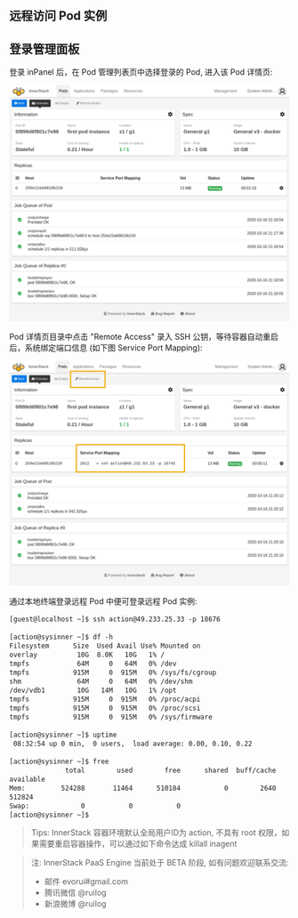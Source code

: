 ## 远程访问 Pod 实例


## 登录管理面板

登录 inPanel 后，在 Pod 管理列表页中选择登录的 Pod, 进入该 Pod 详情页:

![pic](ops/assets/ops-install-pod-entry.cmp.png)


Pod 详情页目录中点击 "Remote Access" 录入 SSH 公钥，等待容器自动重启后，系统绑定端口信息 (如下图 Service Port Mapping):


![pic](ops/assets/ops-install-pod-ssh-entry.cmp.png)

通过本地终端登录远程 Pod 中便可登录远程 Pod 实例:


``` shell
[guest@localhost ~]$ ssh action@49.233.25.33 -p 18676

[action@sysinner ~]$ df -h
Filesystem      Size  Used Avail Use% Mounted on
overlay          10G  8.0K   10G   1% /
tmpfs            64M     0   64M   0% /dev
tmpfs           915M     0  915M   0% /sys/fs/cgroup
shm              64M     0   64M   0% /dev/shm
/dev/vdb1        10G   14M   10G   1% /opt
tmpfs           915M     0  915M   0% /proc/acpi
tmpfs           915M     0  915M   0% /proc/scsi
tmpfs           915M     0  915M   0% /sys/firmware

[action@sysinner ~]$ uptime
 08:32:54 up 0 min,  0 users,  load average: 0.00, 0.10, 0.22
 
[action@sysinner ~]$ free
              total        used        free      shared  buff/cache   available
Mem:         524288       11464      510184           0        2640      512824
Swap:             0           0           0
[action@sysinner ~]$ 
```

> Tips: InnerStack 容器环境默认全局用户ID为 action, 不具有 root 权限，如果需要重启容器操作，可以通过如下命令达成 killall inagent


> 注: InnerStack PaaS Engine 当前处于 BETA 阶段, 如有问题欢迎联系交流:
>
> * 邮件 evorui#gmail.com
> * 腾讯微信 @ruilog
> * 新浪微博 @ruilog


